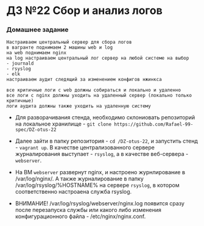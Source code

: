# ДЗ №22 Сбор и анализ логов
### Домашнее задание
```
Настраиваем центральный сервер для сбора логов
в вагранте поднимаем 2 машины web и log
на web поднимаем nginx
на log настраиваем центральный лог сервер на любой системе на выбор
- journald
- rsyslog
- elk
настраиваем аудит следящий за изменением конфигов нжинкса

все критичные логи с web должны собираться и локально и удаленно
все логи с nginx должны уходить на удаленный сервер (локально только критичные)
логи аудита должны также уходить на удаленную систему
```
- Для разворачивания стенда, необходимо склониовать репозиторий на локальное хранилище - ```git clone https://github.com/Rafael-99-spec/DZ-otus-22```
- Далее зайти в папку репозитория - ```cd /DZ-otus-22```, и запустить стенд - ```vagrant up```. В качестве централизованного сервере журналирования выступает - ```rsyslog```,
а в качестве веб-сервера - ```webserver```.
- На ВМ ```webserver``` развернут nginx, и настроено журнлирование в /var/log/nginx/. А также журналирование в папку /var/log/rsyslog/%HOSTNAME% на сервере ```rsyslog```, в котором соответственно настроаена служба rsyslog.

- ВНИМАНИЕ! /var/log/rsyslog/webserver/nginx.log появится сразу после перезапуска службы или какого либо изменения конфигурационного файла - /etc/nginx/nginx.conf.
